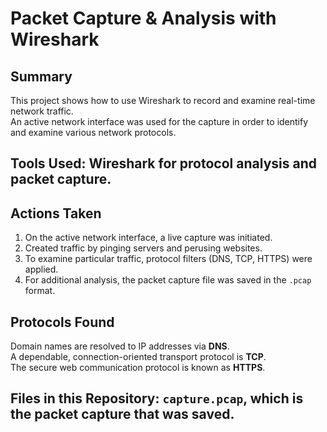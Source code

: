 # Packet Capture & Analysis with Wireshark

## Summary
This project shows how to use Wireshark to record and examine real-time network traffic.  
An active network interface was used for the capture in order to identify and examine various network protocols.

## Tools Used: **Wireshark** for protocol analysis and packet capture.

## Actions Taken
1. On the active network interface, a live capture was initiated.
2. Created traffic by pinging servers and perusing websites.
3. To examine particular traffic, protocol filters (DNS, TCP, HTTPS) were applied.
4. For additional analysis, the packet capture file was saved in the `.pcap` format.

## Protocols Found
Domain names are resolved to IP addresses via **DNS**.  
A dependable, connection-oriented transport protocol is **TCP**.  
The secure web communication protocol is known as **HTTPS**.

## Files in this Repository: `capture.pcap`, which is the packet capture that was saved.
